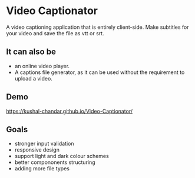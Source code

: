 # Video Captionator

A video captioning application that is entirely client-side. Make subtitles for your video and save the file as vtt or srt.

## It can also be

- an online video player.
- A captions file generator, as it can be used without the requirement to upload a video.

## Demo

<https://kushal-chandar.github.io/Video-Captionator/>

## Goals

- stronger input validation
- responsive design
- support light and dark colour schemes
- better compononents structuring
- adding more file types
